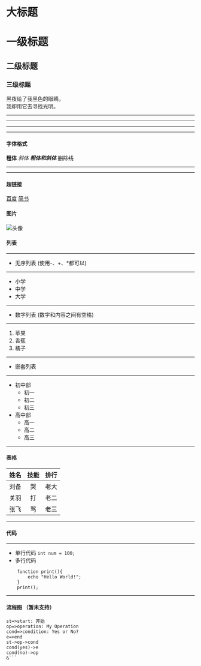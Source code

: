 大标题
=====
# 一级标题
## 二级标题
### 三级标题
黑夜给了我黑色的眼睛，<br>我却用它去寻找光明。<br>

-----
*****
***
---
#### 字体格式
**粗体**
*斜体*
***粗体和斜体***
~~删除线~~

-----
-----
#### 超链接
[百度](http://baidu.com)
[简书](http://jianshu.com)

#### 图片
![头像](http://git.augmentum.com.cn/uploads/-/system/user/avatar/1176/avatar.png, "小黄人")

#### 列表
-------------------------------
* 无序列表 (使用-、+、*都可以)<br>
--------------------------------
+ 小学
+ 中学
+ 大学
--------------------------------
* 数字列表 (数字和内容之间有空格)
--------------------------------
1. 苹果
2. 香蕉
3. 橘子
--------------------------------
* 嵌套列表
--------------------------------
+ 初中部
   + 初一
   + 初二
   + 初三
+ 高中部
   + 高一
   + 高二
   + 高三
---------------------------------
#### 表格
姓名|技能|排行
--|:--:|--:
刘备|哭|老大
关羽|打|老二
张飞|骂|老三

----------------------------------
#### 代码
----------------------------------
+ 单行代码
`int num = 100;`
+ 多行代码
```
    function print(){
        echo "Hello World!";
    }
    print();
```
-----------------------------------
#### 流程图 （暂未支持）
```flow
st=>start: 开始
op=>operation: My Operation
cond=>condition: Yes or No?
e=>end
st->op->cond
cond(yes)->e
cond(no)->op
&```




                                                                        